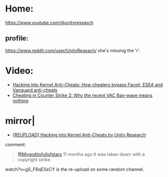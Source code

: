 # Home:
https://www.youtube.com/@unityresearch

## profile:
https://www.reddit.com/user/UnityReseach/ she's missing the 'r'.

# Video:
- [Hacking into Kernel Anti-Cheats: How cheaters bypass Faceit, ESEA and Vanguard anti-cheats](https://youtu.be/RwzIq04vd0M)
- [Cheating in Counter Strike 2: Why the recent VAC Ban-wave means nothing](https://youtu.be/jK0QU-jl-YE)

# mirror|
- [[REUPLOAD] Hacking into Kernel Anti-Cheats by Unity Research](https://youtu.be/gS_F6qESsCY)

comment:
>[@Mygoditsfullofstars](https://www.youtube.com/watch?v=jK0QU-jl-YE&lc=UgxIP3q0t389Q2twOn14AaABAg.A48VCimPzm3A4RxPVs3ZI9)
11 months ago
It was taken down with a copyright strike.

watch?v=gS_F6qESsCY is the re-upload on some random channel.

